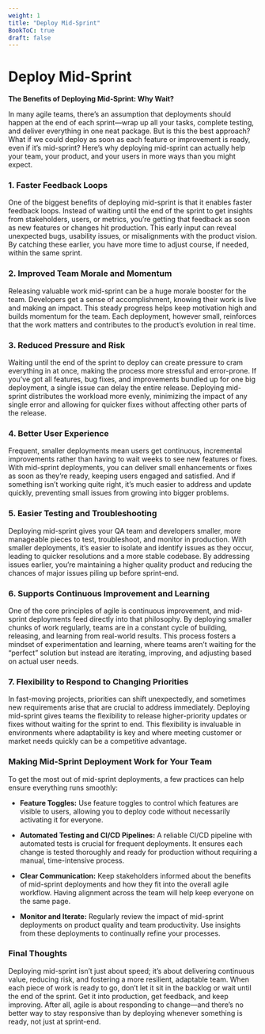 ```yaml
---
weight: 1
title: "Deploy Mid-Sprint"
BookToC: true
draft: false
---
```


# Deploy Mid-Sprint

**The Benefits of Deploying Mid-Sprint: Why Wait?**

In many agile teams, there’s an assumption that deployments should happen at the end of each sprint—wrap up all your tasks, complete testing, and deliver everything in one neat package. But is this the best approach? What if we could deploy as soon as each feature or improvement is ready, even if it’s mid-sprint? Here’s why deploying mid-sprint can actually help your team, your product, and your users in more ways than you might expect.

### 1. Faster Feedback Loops

One of the biggest benefits of deploying mid-sprint is that it enables faster feedback loops. Instead of waiting until the end of the sprint to get insights from stakeholders, users, or metrics, you’re getting that feedback as soon as new features or changes hit production. This early input can reveal unexpected bugs, usability issues, or misalignments with the product vision. By catching these earlier, you have more time to adjust course, if needed, within the same sprint.

### 2. Improved Team Morale and Momentum

Releasing valuable work mid-sprint can be a huge morale booster for the team. Developers get a sense of accomplishment, knowing their work is live and making an impact. This steady progress helps keep motivation high and builds momentum for the team. Each deployment, however small, reinforces that the work matters and contributes to the product’s evolution in real time.

### 3. Reduced Pressure and Risk

Waiting until the end of the sprint to deploy can create pressure to cram everything in at once, making the process more stressful and error-prone. If you’ve got all features, bug fixes, and improvements bundled up for one big deployment, a single issue can delay the entire release. Deploying mid-sprint distributes the workload more evenly, minimizing the impact of any single error and allowing for quicker fixes without affecting other parts of the release.

### 4. Better User Experience

Frequent, smaller deployments mean users get continuous, incremental improvements rather than having to wait weeks to see new features or fixes. With mid-sprint deployments, you can deliver small enhancements or fixes as soon as they’re ready, keeping users engaged and satisfied. And if something isn’t working quite right, it’s much easier to address and update quickly, preventing small issues from growing into bigger problems.

### 5. Easier Testing and Troubleshooting

Deploying mid-sprint gives your QA team and developers smaller, more manageable pieces to test, troubleshoot, and monitor in production. With smaller deployments, it’s easier to isolate and identify issues as they occur, leading to quicker resolutions and a more stable codebase. By addressing issues earlier, you’re maintaining a higher quality product and reducing the chances of major issues piling up before sprint-end.

### 6. Supports Continuous Improvement and Learning

One of the core principles of agile is continuous improvement, and mid-sprint deployments feed directly into that philosophy. By deploying smaller chunks of work regularly, teams are in a constant cycle of building, releasing, and learning from real-world results. This process fosters a mindset of experimentation and learning, where teams aren’t waiting for the “perfect” solution but instead are iterating, improving, and adjusting based on actual user needs.

### 7. Flexibility to Respond to Changing Priorities

In fast-moving projects, priorities can shift unexpectedly, and sometimes new requirements arise that are crucial to address immediately. Deploying mid-sprint gives teams the flexibility to release higher-priority updates or fixes without waiting for the sprint to end. This flexibility is invaluable in environments where adaptability is key and where meeting customer or market needs quickly can be a competitive advantage.

### Making Mid-Sprint Deployment Work for Your Team

To get the most out of mid-sprint deployments, a few practices can help ensure everything runs smoothly:

- **Feature Toggles:** Use feature toggles to control which features are visible to users, allowing you to deploy code without necessarily activating it for everyone.
  
- **Automated Testing and CI/CD Pipelines:** A reliable CI/CD pipeline with automated tests is crucial for frequent deployments. It ensures each change is tested thoroughly and ready for production without requiring a manual, time-intensive process.

- **Clear Communication:** Keep stakeholders informed about the benefits of mid-sprint deployments and how they fit into the overall agile workflow. Having alignment across the team will help keep everyone on the same page.

- **Monitor and Iterate:** Regularly review the impact of mid-sprint deployments on product quality and team productivity. Use insights from these deployments to continually refine your processes.

### Final Thoughts

Deploying mid-sprint isn’t just about speed; it’s about delivering continuous value, reducing risk, and fostering a more resilient, adaptable team. When each piece of work is ready to go, don’t let it sit in the backlog or wait until the end of the sprint. Get it into production, get feedback, and keep improving. After all, agile is about responding to change—and there’s no better way to stay responsive than by deploying whenever something is ready, not just at sprint-end.



